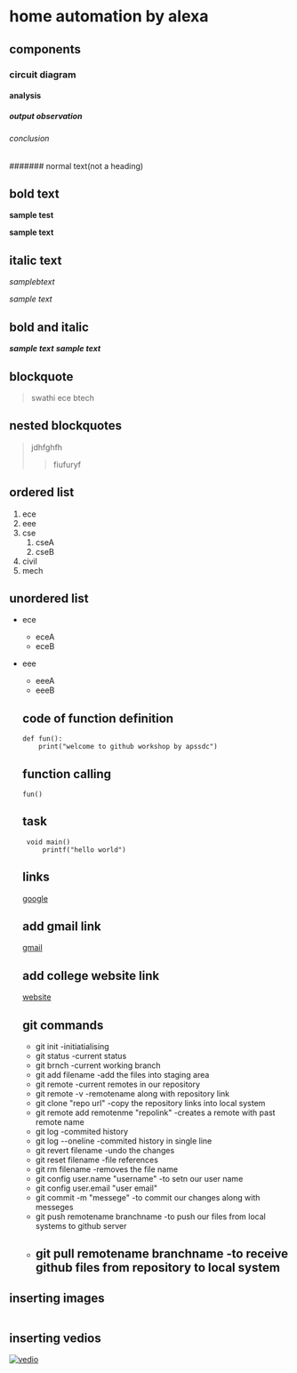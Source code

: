 # home automation by alexa
## components
### circuit diagram
#### analysis
##### output observation
###### conclusion
####### normal text(not a heading)
## bold text
**sample test**

__sample text__
## italic text
*samplebtext*

_sample text_
## bold and italic
**_sample text_**
__*sample text*__
## blockquote
> swathi
ece
btech
## nested blockquotes
> jdhfghfh
>> fiufuryf
## ordered list
1. ece
2. eee
3. cse
   1. cseA
   2. cseB
4. civil
5. mech
## unordered list 
- ece
   * eceA
   * eceB
- eee
   + eeeA
   + eeeB
   ## code of function definition
   ```
   def fun():
       print("welcome to github workshop by apssdc")
    ```
    ## function calling
    `
    fun()
    `
    ## task
    ```
     void main()
         printf("hello world")
     ```
     ## links
     [google](https://www.google)
    
    ## add gmail link
    [gmail](https://www.gmail.com/)
    ## add college website link
    [website](https://www.kits.com/)
    ## git commands
    - git init
      -initiatialising
    - git status
       -current status
    - git brnch
      -current working branch
    - git add filename
      -add the files into staging area
    - git remote
      -current remotes in our repository
    - git remote -v
      -remotename along with repository link
    - git clone "repo url"
      -copy the repository links into local system
    - git remote  add remotenme "repolink"
      -creates a remote with past remote name
    - git log
      -commited history
    - git log --oneline
      -commited history in single line
    - git revert filename
      -undo the changes
    - git reset filename
      -file references
    - git rm filename
      -removes the file name
    - git config user.name "username"
      -to setn our user name 
    - git config user.email "user email"
    - git commit -m "messege"
      -to commit our changes along with messeges
    - git push remotename branchname
      -to push our files from local systems to github server
    - git pull remotename branchname 
      -to receive github files from repository to local system
      -
## inserting images 
![]()

## inserting vedios
[![vedio](https://www.youtube.com/vi/fRD_3vJagxk/0.jpg)](https://www.youtube.com/watch?v=fRD_3vJagxk)

